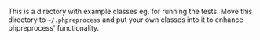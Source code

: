 This is a directory with example classes eg. for running the tests.
Move this directory to `~/.phpreprocess` and put your own classes 
into it to enhance phpreprocess' functionality.
